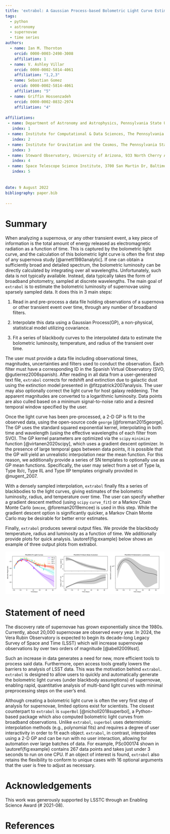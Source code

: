 ```yaml
---
title: 'extrabol: A Gaussian Process-based Bolometric Light Curve Estimator for Supernovae'
tags:
  - python
  - astronomy
  - supernovae
  - time series
authors:
  - name: Ian M. Thornton
    orcid: 0000-0003-2498-3008
    affiliation: 1
  - name: V. Ashley Villar
    orcid: 0000-0002-5814-4061
    affiliation: "1,2,3"
  - name: Sebastian Gomez
    orcid: 0000-0002-5814-4061
    affiliation: "5"
  - name: Griffin Hossenzadeh
    orcid: 0000-0002-0832-2974
    affiliation: "4"

affiliations:
 - name: Department of Astronomy and Astrophysics, Pennsylvania State University, 525 Davey Laboratory, University Park, PA 16802, USA
   index: 1
 - name: Institute for Computational & Data Sciences, The Pennsylvania State University, University Park, PA, USA
   index: 2
 - name: Institute for Gravitation and the Cosmos, The Pennsylvania State University, University Park, PA 16802, USA
   index: 3
 - name: Steward Observatory, University of Arizona, 933 North Cherry Avenue, Tucson, AZ 85721-0065, USA
   index: 4
 - name: Space Telescope Science Institute, 3700 San Martin Dr, Baltimore, MD 21218, USA
   index: 5


date: 9 August 2022
bibliography: paper.bib

---
```


# Summary

When analyzing a supernova, or any other transient event, a key piece of information is the total amount of energy released as electromagnetic radiation as a function of time. This is captured by the bolometric light curve, and the calculation of this bolometric light curve is often the first step of any supernova study [@arnett1980analytic]. If one can obtain a sufficiently broad and detailed spectrum, the bolometric luminosity can be directly calculated by integrating over all wavelengths. Unfortunately, such data is not typically available. Instead, data typically takes the form of broadband photometry, sampled at discrete wavelengths. The main goal of `extrabol` is to estimate the bolometric luminosity of supernovae using sparsely sampled data. It does this in 3 main steps:

1. Read in and pre-process a data file holding observations of a supernova or other transient event over time, through any number of broadband filters.

2. Interpolate this data using a Gaussian Process(GP), a non-physical, statistical model utilizing covariance.

3. Fit a series of blackbody curves to the interpolated data to estimate the bolometric luminosity, temperature, and radius of the transient over time.

The user must provide a data file including observational times, magnitudes, uncertainties and filters used to conduct the observation. Each filter must have a corresponding ID in the Spanish Virtual Observatory (SVO, @gutierrez2006spanish). After reading in all data from a user-generated text file, `extrabol` corrects for redshift and extinction due to galactic dust using the extinction model presented in @fitzpatrick2007analysis. The user may also optionally correct the light curve for host galaxy reddening. The apparent magnitudes are converted to a logarithmic luminosity. Data points are also culled based on a minimum signal-to-noise ratio and a desired temporal window specified by the user.

Once the light curve has been pre-processed, a 2-D GP is fit to the observed data, using the open-source code `george` [@foreman2015george]. The GP uses the standard squared exponential kernel, interpolating in both time and wavelength (using the effective wavelengths of each filter from SVO). The GP kernel parameters are optimized via the `scipy` `minimize` function [@virtanen2020scipy], which uses a gradient descent optimizer. In the presence of large temporal gaps between data points, it is possible that the GP will yield an unrealistic interpolation near the mean function. For this reason, we additionally provide a series of SN templates to optionally use as GP mean functions. Specifically, the user may select from a set of Type Ia, Type Ib/c, Type IIL and Type IIP templates originally provided in @nugent_2007. 

With a densely sampled interpolation, `extrabol` finally fits a series of blackbodies to the light curves, giving estimates of the bolometric luminosity, radius, and temperature over time. The user can specify whether a gradient descent method (using `scipy` `curve_fit`) or a Markov Chain Monte Carlo (`emcee`, @foreman2019emcee) is used in this step. While the gradient descent option is significantly quicker, a Markov Chain Monte Carlo may be desirable for better error estimates. 

Finally, `extrabol` produces several output files. We provide the blackbody temperature, radius and luminosity as a function of time. We additionally provide plots for quick analysis. \autoref{fig:example} below shows an example of three output plots from extrabol.

![Example output plots of extrabol for PSc000174. From left to right: interpolated light curve, blackbody radius and temperature evolution, and blackbody bolometric light curve .\label{fig:example}](Figure_1.png)

# Statement of need

The discovery rate of supernovae has grown exponentially since the 1980s. Currently, about 20,000 supernovae are observed every year. In 2024, the Vera Rubin Observatory is expected to begin its decade-long Legacy Survey of Space and Time (LSST) which will increase supernovae observations by over two orders of magnitude [@abell2009lsst].

Such an increase in data generates a need for new, more efficient tools to process said data. Furthermore, open access tools greatly lowers the barriers to analysis of LSST data. This was the motivation behind `extrabol`. `extrabol` is designed to allow users to quickly and automatically generate the bolometric light curves (under blackbody assumptions) of supernovae, enabling rapid, quantitative analysis of multi-band light curves with minimal preprocessing steps on the user’s end.

Although creating a bolometric light curve is often the very first step of analysis for supernovae, limited options exist for scientists. The closest counterpart to `extrabol` is `superBol` [@nicholl2018superbol], a Python-based package which also computed bolometric light curves from broadband observations. Unlike `extrabol`, `superbol` uses deterministic interpolation methods (e.g., polynomial fits) and requires a degree of user interactivity in order to fit each object. `extrabol`, in contrast, interpolates using a 2-D GP and can be run with no user interaction, allowing for automation over large batches of data. For example, PSc000174 shown in \autoref{fig:example} contains 267 data points and takes just under 3 seconds to run on one CPU. If an object of interest is found, `extrabol` also retains the flexibility to conform to unique cases with 16 optional arguments that the user is free to adjust as necessary.


# Acknowledgements
This work was generously supported by LSSTC through an Enabling Science Award (# 2021-08). 



# References

